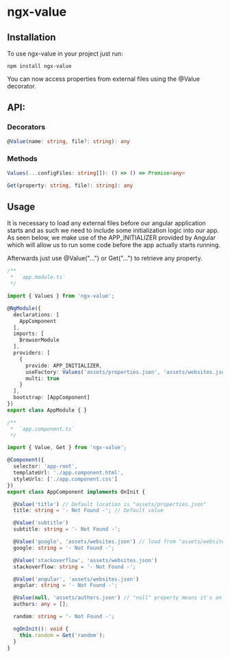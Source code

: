 # ngx-value

## Installation

To use ngx-value in your project just run:

```
npm install ngx-value
```

You can now access properties from external files using the @Value decorator.

## API:

### Decorators
```ts
@Value(name: string, file?: string): any
```

### Methods
```ts
Values(...configFiles: string[]): () => () => Promise<any>
```

```ts
Get(property: string, file?: string): any
```

## Usage

It is necessary to load any external files before our angular application starts and as such we need to include some initialization logic into our app. As seen below, we make use of the APP_INITIALIZER provided by Angular which will allow us to run some code before the app actually starts running.

Afterwards just use @Value("...") or Get("...") to retrieve any property.

```ts
/**
 *  `app.module.ts`
 */

import { Values } from 'ngx-value';

@NgModule({
  declarations: [
    AppComponent
  ],
  imports: [
    BrowserModule
  ],
  providers: [
    {
      provide: APP_INITIALIZER,
      useFactory: Values('assets/properties.json', 'assets/websites.json', 'assets/authors.json'),
      multi: true
    }
  ],
  bootstrap: [AppComponent]
})
export class AppModule { }
```

```ts
/**
 *  `app.component.ts`
 */

import { Value, Get } from 'ngx-value';

@Component({
  selector: 'app-root',
  templateUrl: './app.component.html',
  styleUrls: ['./app.component.css']
})
export class AppComponent implements OnInit {

  @Value('title') // Default location is "assets/properties.json"
  title: string = '- Not Found -'; // Default value

  @Value('subtitle')
  subtitle: string = '- Not Found -';

  @Value('google', 'assets/websites.json') // load from "assets/websites.json"
  google: string = '- Not Found -';

  @Value('stackoverflow', 'assets/websites.json')
  stackoverflow: string = '- Not Found -';

  @Value('angular', 'assets/websites.json')
  angular: string = '- Not Found -';

  @Value(null, 'assets/authors.json') // "null" property means it's an array
  authors: any = [];

  random: string = '- Not Found -';

  ngOnInit(): void {
    this.random = Get('random');
  }
}
```

